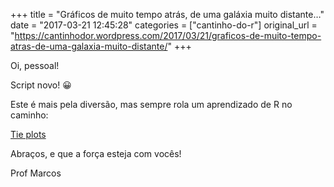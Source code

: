 +++
title = "Gráficos de muito tempo atrás, de uma galáxia muito distante…"
date = "2017-03-21 12:45:28"
categories = ["cantinho-do-r"]
original_url = "https://cantinhodor.wordpress.com/2017/03/21/graficos-de-muito-tempo-atras-de-uma-galaxia-muito-distante/"
+++

<article id="post-194" class="post-194 post type-post status-publish format-standard hentry category-uncategorized">
<p>
Oi, pessoal!
</p>
<p>
Script novo! 😀
</p>
<p>
Este é mais pela diversão, mas sempre rola um aprendizado de R no
caminho:
</p>
<p>
<a href="https://rawgit.com/marcosvital/CantinhodoR/master/tutoriais%20em%20html/Tie_plot.html">Tie
plots</a>
</p>
<p>
Abraços, e que a força esteja com vocês!
</p>
<p>
Prof Marcos
</p>

</article>


